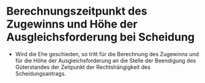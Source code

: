 # Berechnungszeitpunkt des Zugewinns und Höhe der Ausgleichsforderung bei Scheidung

- Wird die Ehe geschieden, so tritt für die Berechnung des Zugewinns und für die Höhe der Ausgleichsforderung an die Stelle der Beendigung des Güterstandes der Zeitpunkt der Rechtshängigkeit des Scheidungsantrags.

